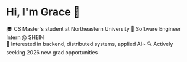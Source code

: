 # Hi, I'm Grace 👋

🎓 CS Master's student at Northeastern University
💼 Software Engineer Intern @ SHEIN  
🔭 Interested in backend, distributed systems, applied AI~
🔍 Actively seeking 2026 new grad opportunities
